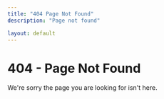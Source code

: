 ```yaml
---
title: "404 Page Not Found"
description: "Page not found"

layout: default
---
```


<div class="banner">
    <div class="color-overlay"></div>
  </div>

<div class="container main-body">
    <div class="row">
        <div class="col-12">
            <h1>
                404 - Page Not Found
            </h1>
            <p>
               We're sorry the page you are looking for isn't here.
            </p>
        </div>
    </div>
</div>